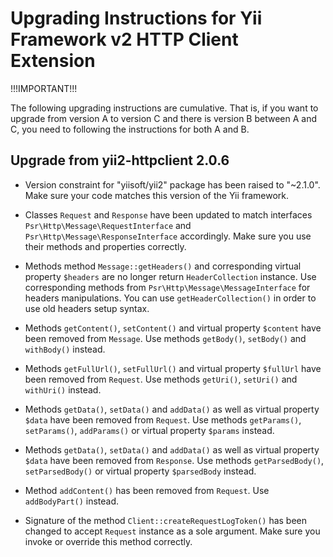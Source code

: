 Upgrading Instructions for Yii Framework v2 HTTP Client Extension
=================================================================

!!!IMPORTANT!!!

The following upgrading instructions are cumulative. That is,
if you want to upgrade from version A to version C and there is
version B between A and C, you need to following the instructions
for both A and B.

Upgrade from yii2-httpclient 2.0.6
----------------------------------

* Version constraint for "yiisoft/yii2" package has been raised to "~2.1.0". Make sure your code
  matches this version of the Yii framework. 

* Classes `Request` and `Response` have been updated to match interfaces `Psr\Http\Message\RequestInterface`
  and `Psr\Http\Message\ResponseInterface` accordingly. Make sure you use their methods and properties correctly.

* Methods method `Message::getHeaders()` and corresponding virtual property `$headers` are no longer return `HeaderCollection`
  instance. Use corresponding methods from `Psr\Http\Message\MessageInterface` for headers manipulations.
  You can use `getHeaderCollection()` in order to use old headers setup syntax.

* Methods `getContent()`, `setContent()` and virtual property `$content` have been removed from `Message`.
  Use methods `getBody()`, `setBody()` and `withBody()` instead.

* Methods `getFullUrl()`, `setFullUrl()` and virtual property `$fullUrl` have been removed from `Request`.
  Use methods `getUri()`, `setUri()` and `withUri()` instead.

* Methods `getData()`, `setData()` and `addData()` as well as virtual property `$data` have been removed from `Request`.
  Use methods `getParams()`, `setParams()`, `addParams()` or virtual property `$params` instead.

* Methods `getData()`, `setData()` and `addData()` as well as virtual property `$data` have been removed from `Response`.
  Use methods `getParsedBody()`, `setParsedBody()` or virtual property `$parsedBody` instead.

* Method `addContent()` has been removed from `Request`. Use `addBodyPart()` instead.

* Signature of the method `Client::createRequestLogToken()` has been changed to accept `Request` instance as a sole argument.
  Make sure you invoke or override this method correctly.
